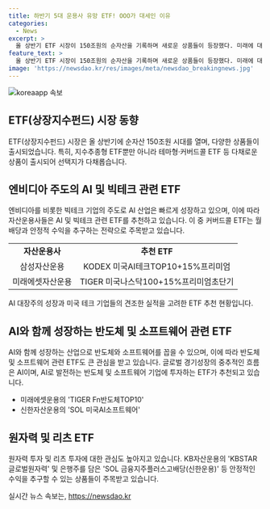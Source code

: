 ```yaml
---
title: 하반기 5대 운용사 유망 ETF! OOO가 대세인 이유
categories:
  - News
excerpt: >
  올 상반기 ETF 시장이 150조원의 순자산을 기록하며 새로운 상품들이 등장했다. 미래에 대한 기대감이 높아지는 가운데, 빅테크와 AI 관련 ETF가 주목받고 있다. 또한, 커버드콜 ETF와 AI 및 반도체 관련 ETF도 각광받고 있다. 이에 대한 전망과 잠재적 투자가치, 미래에셋, 삼성, KB, 한국투자, 신한 등 자산운용사가 추천하는 ETF 목록과 각 ETF의 특징에 대해 알아보자. 
feature_text: >
  올 상반기 ETF 시장이 150조원의 순자산을 기록하며 새로운 상품들이 등장했다. 미래에 대한 기대감이 높아지는 가운데, 빅테크와 AI 관련 ETF가 주목받고 있다. 또한, 커버드콜 ETF와 AI 및 반도체 관련 ETF도 각광받고 있다. 이에 대한 전망과 잠재적 투자가치, 미래에셋, 삼성, KB, 한국투자, 신한 등 자산운용사가 추천하는 ETF 목록과 각 ETF의 특징에 대해 알아보자. 
image: 'https://newsdao.kr/res/images/meta/newsdao_breakingnews.jpg'
---
```


<p><img src="https://newsdao.kr/res/images/meta/newsdao_breakingnews.jpg" alt="koreaapp 속보" /></p>

<h2 data-ke-size="size26">ETF(상장지수펀드) 시장 동향</h2>

<p data-ke-size="size16">ETF(상장지수펀드) 시장은 올 상반기에 순자산 150조원 시대를 열며, 다양한 상품들이 출시되었습니다. 특히, 지수추종형 ETF뿐만 아니라 테마형·커버드콜 ETF 등 다채로운 상품이 출시되어 선택지가 다채롭습니다.</p>

<h2 data-ke-size="size26">엔비디아 주도의 AI 및 빅테크 관련 ETF</h2>

<p data-ke-size="size16">엔비디아를 비롯한 빅테크 기업의 주도로 AI 산업은 빠르게 성장하고 있으며, 이에 따라 자산운용사들은 AI 및 빅테크 관련 ETF를 추천하고 있습니다. 이 중 커버드콜 ETF는 월배당과 안정적 수익을 추구하는 전략으로 주목받고 있습니다.</p>

<table>
    <tr>
        <td style="text-align: center; height: 17px;"><b>자산운용사</b></td>
        <td style="text-align: center; height: 17px;"><b>추천 ETF</b></td>
    </tr>
    <tr>
        <td style="text-align: center; height: 17px;">삼성자산운용</td>
        <td style="text-align: center; height: 17px;">KODEX 미국AI테크TOP10+15%프리미엄</td>
    </tr>
    <tr>
        <td style="text-align: center; height: 17px;">미래에셋자산운용</td>
        <td style="text-align: center; height: 17px;">TIGER 미국나스닥100+15%프리미엄초단기</td>
    </tr>
</table>

<p data-ke-size="size16">AI 대장주의 성장과 미국 테크 기업들의 견조한 실적을 고려한 ETF 추천 현황입니다.</p>

<h2 data-ke-size="size26">AI와 함께 성장하는 반도체 및 소프트웨어 관련 ETF</h2>

<p data-ke-size="size16">AI와 함께 성장하는 산업으로 반도체와 소프트웨어를 꼽을 수 있으며, 이에 따라 반도체 및 소프트웨어 관련 ETF도 큰 관심을 받고 있습니다. 글로벌 경기성장의 중추적인 흐름은 AI이며, AI로 발전하는 반도체 및 소프트웨어 기업에 투자하는 ETF가 추천되고 있습니다.</p>

<ul>
    <li>미래에셋운용의 'TIGER Fn반도체TOP10'</li>
    <li>신한자산운용의 'SOL 미국AI소프트웨어'</li>
</ul>

<h2 data-ke-size="size26">원자력 및 리츠 ETF</h2>

<p data-ke-size="size16">원자력 투자 및 리츠 투자에 대한 관심도 높아지고 있습니다. KB자산운용의 'KBSTAR 글로벌원자력' 및 은행주를 담은 'SOL 금융지주플러스고배당(신한운용)' 등 안정적인 수익을 추구할 수 있는 상품들이 주목받고 있습니다.</p>
실시간 뉴스 속보는, <a href="https://newsdao.kr" rel="dofollow">https://newsdao.kr</a>


